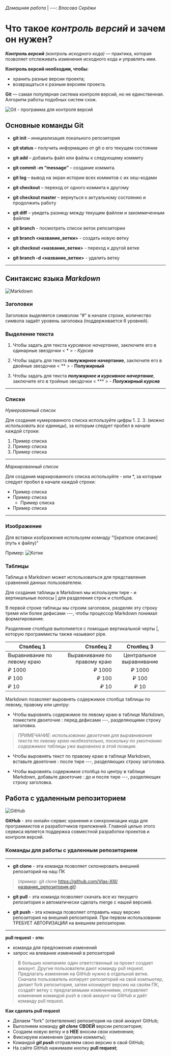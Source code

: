 _Домашняя работа_ |
---:
_Власова Серёжи_

# **Что такое _контроль версий_ и зачем он нужен?**

***Контроль версий*** _(контроль исходного кода)_ — практика, которая позволяет отслеживать
изменения исходного кода и управлять ими.

**Контроль версий необходим, чтобы:**
* хранить разные версии проекта;
* возвращаться к разным версиям проекта.

**Git** — самая популярная система контроля
версий, но не единственная. Алгоритм
работы подобных систем схож.

![Git - программа для контроля версий](https://static.tildacdn.com/tild6430-6566-4465-b436-343639616430/git.png)


## **Основные команды Git**


* **git init** – инициализация локального репозитория

* **git status** – получить информацию от git о его текущем состоянии

* **git add** – добавить файл или файлы к следующему коммиту

* **git commit -m “message”** – создание коммита.

* **git log** – вывод на экран истории всех коммитов с их хеш-кодами

* **git checkout** – переход от одного коммита к другому

* **git checkout master** – вернуться к актуальному состоянию и продолжить работу

* **git diff** – увидеть разницу между текущим файлом и закоммиченным файлом

* **git branch** - посмотреть список веток репозитории 

* **git branch <название_ветки>** - создать новую ветку

* **git checkout <название_ветки>** - переход к другой ветке

* **git branch -d <название_ветки>** - удалить ветку

---
## **Синтаксис языка _Markdown_**

![Markdown](https://miro.medium.com/max/1400/1*zv16_HpmtjBQ3QfObwGkiA.jpeg)

### **Заголовки**

Заголовок выделяется символом “#” в начале строки, количество символа  задаёт уровень заголовка (поддерживается 6 уровней).


### **Выделение текста**

1. Чтобы задать для текста *курсивное начертание*, заключите его в одинарные звездочки < * > - *Курсив*

2. Чтобы задать для текста **полужирное начертание**, заключите его в двойные звездочки < ** > - **Полужирный**

3. Чтобы задать для текста ***полужирное и курсивное начертание***, заключите его в тройные звездочки < *** > - ***Полужирный курсив***

---
### **Списки**

*Нумерованный список*

Для создания нумерованного списка используйте цифры 1. 2. 3. (*можно использовать все единицы*), за которым следует пробел в начале каждой строки:
1. Пример списка
1. Пример списка
1. Пример списка
---
*Маркированный список*

Для создания маркированного списка используйте - или *, за которым следует пробел в начале каждой строки:
* Пример списка
* Пример списка
    * Пример списка
* Пример списка
---
### **Изображение**

Для вставки изображения используем комнаду "![краткое описание](путь к файлу)"

Пример: 
![Котик](https://i.pinimg.com/736x/85/3d/da/853ddad18855e823e3f8732aa27e23f0.jpg)

### **Таблицы**

Таблица в Markdown может использоваться для представления сравнений данных пользователем.

Для создания таблицы в Markdown мы используем тире - и вертикальные полосы | для разделения строк и столбцов.

В первой строке таблицы мы строим заголовок, разделяя эту строку тремя или более дефисами ---, чтобы процессор Markdown понимал форматирование.

Разделение столбцов выполняется с помощью вертикальной черты |, которую программисты также называют pipe.


| Столбец 1            | Столбец 2            | Столбец 3       |
| ------------------- | -------------------: |:---------------:|
| Выравнивание по левому краю  | Выравнивание по правому краю | Центральное выравнивание |
| ₽ 1000                 | ₽ 1000                 | ₽ 1000            |
| ₽ 100                  | ₽ 100                  | ₽ 100             |
| ₽ 10                   | ₽ 10                   | ₽ 10              |

Markdown позволяет выровнять содержимое столбца таблицы по левому, правому или центру:

* Чтобы выровнять содержимое по левому краю в таблице Markdown, поместите двоеточие : перед дефисами ---, разделяющими строку заголовка.

>_ПРИМЕЧАНИЕ: использование двоеточия для выравнивания текста по левому краю необязательно, поскольку по умолчанию содержимое таблицы уже выровнено в этой позиции._

* Чтобы выровнять текст по правому краю в таблице Markdown, вставьте двоеточие : после тире ---, разделяющих строку заголовка.

* Чтобы выровнять содержимое столбца по центру в таблице Markdown, добавьте двоеточие : до и после тире ---, разделяющих строку заголовка.

## **Работа с удаленным репозиторием**

![GitHub](https://infostart.ru/upload/iblock/206/206715a232219a2ad06670a2b2db4bfb.jpg)

**GitHub** - это онлайн-сервис хранения и синхронизации кода для программистов и разработчиков приложений. Главной целью этого сервиса является поддержка совместной разработки проектов и контроля версий.

### **Команды для работы с удаленным репозиторием**
---

* **git clone** - эта команда позволяет склонировать внешний репозиторий на наш ПК 
>(_пример_: git clone https://github.com/Vlas-XIII/название_репозитория.git)

* **git pull** - эта команда позволяет скачать все из текущего репозитория и автоматически сделать merge с нашей версией.

* **git push** - эта команда позволяет отправить нашу версию репозитория на внешний репозиторий. При первом использовании ТРЕБУЕТ АВТОРИЗАЦИИ на внешнем репозитории.
---

**pull request - это:**

   * команда для предложения изменений
   * запрос на вливание изменений в репозиторий

 >В больших компаниях один ответственный за проект создает аккаунт. Другие пользователи дают команду pull request. Предлагать изменения на GitHub нужно в отдельной ветке. Сначала пользователь копирует репозиторий на свой компьютер, делает fork репозитория, затем клонирует версию на своём ПК, создаёт ветку с предлагаемыми изменениями, отправляет изменения командой push в свой аккаунт на GitHub и даёт команду pull request. 


**Как сделать pull request**

* Делаем "fork" (ответвление) репозитория на свой аккаунт GitHub;
* Выполняем команду ___git clone___ **СВОЕЙ** версии репозитория;
* Создаем новую ветку и в **НЕЕ** вносим свои изменения;
* Фиксируем изменения (делаем коммиты);
* Командой ___git push___ отправляем свою версию в свой GitHub;
* На сайте GitHub нажимаем кнопку __pull request__;